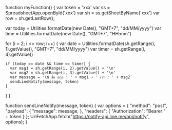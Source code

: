 function myFunction() {
  var token = 'xxx'
  var ss = SpreadsheetApp.openById('xxx')
  var sh = ss.getSheetByName('xxx')
  var row = sh.getLastRow();

  var today = Utilities.formatDate(new Date(), "GMT+7", "dd/MM/yyyy")
  var time = Utilities.formatDate(new Date(), "GMT+7", "HH:mm")

  for (i = 2; i <= row; i++) {
    var date = Utilities.formatDate(sh.getRange(i, 1).getValue(), "GMT+7", "dd/MM/yyyy")
    var timer = sh.getRange(i, 4).getValue()

    if (today == date && time == timer) {
      var msg1 = sh.getRange(i, 2).getValue() + '\n'
      var msg2 = sh.getRange(i, 3).getValue() + '\n'
      var message = '\n ชื่อ สกุล : ' + msg1 + ' เวร : ' + msg2
      sendLineNotify(message, token)
    }
  }
}

function sendLineNotify(message, token) {
  var options = {
    "method": "post",
    "payload": {
      "message": message,
    },
    "headers": { "Authorization": "Bearer " + token }
  };
  UrlFetchApp.fetch("https://notify-api.line.me/api/notify", options);
}
